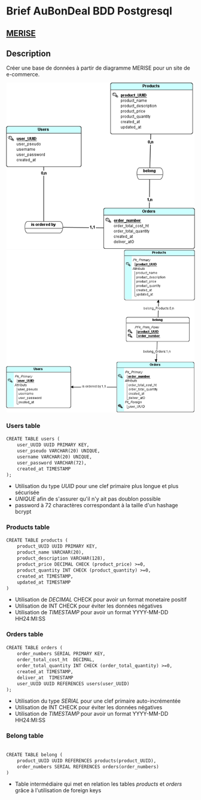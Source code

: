 # Brief AuBonDeal BDD Postgresql

##  [MERISE](/MERISE.MD)
## Description
Créer une base de données à partir de diagramme MERISE pour un site de e-commerce.



![MCD AuBonDeal](/mcd%20aubondeal.png)
![MLD AuBonDeal](/mld%20aubondeal.png)
### Users table

```postgresql
CREATE TABLE users (
    user_UUID UUID PRIMARY KEY, 
    user_pseudo VARCHAR(20) UNIQUE, 
    username VARCHAR(20) UNIQUE,
    user_password VARCHAR(72),
    created_at TIMESTAMP  
);
```
- Utilisation du type *UUID* pour une clef primaire plus longue et plus sécurisée
- *UNIQUE* afin de s'assurer qu'il n'y ait pas doublon possible
- password à 72 charactères correspondant à la taille d'un hashage bcrypt
### Products table
```postgresql
CREATE TABLE products (
    product_UUID UUID PRIMARY KEY,
    product_name VARCHAR(20),
    product_description VARCHAR(128),
    product_price DECIMAL CHECK (product_price) >=0,
    product_quantity INT CHECK (product_quantity) >=0,
    created_at TIMESTAMP,
    updated_at TIMESTAMP
)
```
- Utilisation de *DECIMAL* CHECK pour avoir un format monetaire positif
- Utilisation de INT CHECK pour éviter les données négatives
- Utilisation de *TIMESTAMP* pour avoir un format YYYY-MM-DD HH24:MI:SS

### Orders table

```postgresql
CREATE TABLE orders (
    order_numbers SERIAL PRIMARY KEY,
    order_total_cost_ht  DECIMAL,
    order_total_quantity INT CHECK (order_total_quantity) >=0,
    created_at TIMESTAMP,
    deliver_at  TIMESTAMP
    user_UUID UUID REFERENCES users(user_UUID)
);
```
- Utilisation du type *SERIAL* pour une clef primaire auto-incrémentée
- Utilisation de INT CHECK pour éviter les données négatives
- Utilisation de *TIMESTAMP* pour avoir un format YYYY-MM-DD HH24:MI:SS

### Belong table
```postgresql

CREATE TABLE belong (
    product_UUID UUID REFERENCES products(product_UUID),
    order_numbers SERIAL REFERENCES orders(order_numbers)    
)
```
- Table intermédiaire qui met en relation les tables *products* et *orders* grâce à l'utilisation de foreign keys